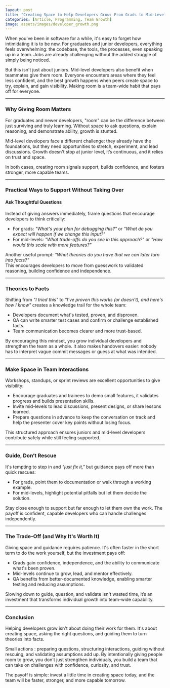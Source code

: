 ```yaml
---
layout: post
title: "Creating Space to Help Developers Grow: From Grads to Mid-Levels"
categories: [Article, Programming, Team Growth]
image: assets/images/developer_growth.png
---
```


When you've been in software for a while, it's easy to forget how intimidating it is to be new. For graduates and junior developers, everything feels overwhelming: the codebase, the tools, the processes, even speaking up in a team. Jobs are already challenging without the added struggle of simply being noticed.  

But this isn't just about juniors. Mid-level developers also benefit when teammates give them room. Everyone encounters areas where they feel less confident, and the best growth happens when peers create space to try, explain, and gain visibility. Making room is a team-wide habit that pays off for everyone.  

---

### **Why Giving Room Matters**

For graduates and newer developers, "room" can be the difference between just surviving and truly learning. Without space to ask questions, explain reasoning, and demonstrate ability, growth is stunted.  

Mid-level developers face a different challenge: they already have the foundations, but they need opportunities to stretch, experiment, and lead discussions. Growth doesn't stop at junior level, it’s continuous, and it relies on trust and space.  

In both cases, creating room signals support, builds confidence, and fosters stronger, more capable teams.  

---

### **Practical Ways to Support Without Taking Over**

#### Ask Thoughtful Questions  
Instead of giving answers immediately, frame questions that encourage developers to think critically:  
- For grads: *"What's your plan for debugging this?"* or *"What do you expect will happen if we change this input?"*  
- For mid-levels: *"What trade-offs do you see in this approach?"* or *"How would this scale with more features?"*  

Another useful prompt: *"What theories do you have that we can later turn into facts?"*  
This encourages developers to move from guesswork to validated reasoning, building confidence and independence.  

---

### **Theories to Facts**

Shifting from *"I tried this"* to *"I've proven this works (or doesn't), and here's how I know"* creates a knowledge trail for the whole team:  
- Developers document what's tested, proven, and disproven.  
- QA can write smarter test cases and confirm or challenge established facts.  
- Team communication becomes clearer and more trust-based.  

By encouraging this mindset, you grow individual developers and strengthen the team as a whole. It also makes handovers easier: nobody has to interpret vague commit messages or guess at what was intended.  

---

### **Make Space in Team Interactions**

Workshops, standups, or sprint reviews are excellent opportunities to give visibility:  
- Encourage graduates and trainees to demo small features, it validates progress and builds presentation skills.  
- Invite mid-levels to lead discussions, present designs, or share lessons learned.  
- Prepare questions in advance to keep the conversation on track and help the presenter cover key points without losing focus.  

This structured approach ensures juniors and mid-level developers contribute safely while still feeling supported.  

---

### **Guide, Don’t Rescue**

It's tempting to step in and *"just fix it,"* but guidance pays off more than quick rescues:  
- For grads, point them to documentation or walk through a working example.  
- For mid-levels, highlight potential pitfalls but let them decide the solution.  

Stay close enough to support but far enough to let them own the work. The payoff is confident, capable developers who can handle challenges independently.  

---

### **The Trade-Off (and Why It's Worth It)**

Giving space and guidance requires patience. It's often faster in the short term to do the work yourself, but the investment pays off:  
- Grads gain confidence, independence, and the ability to communicate what's been proven.  
- Mid-levels continue to grow, lead, and mentor effectively.  
- QA benefits from better-documented knowledge, enabling smarter testing and reducing assumptions.  

Slowing down to guide, question, and validate isn't wasted time, it’s an investment that transforms individual growth into team-wide capability.  

---

### **Conclusion**

Helping developers grow isn't about doing their work for them. It's about creating space, asking the right questions, and guiding them to turn theories into facts.  

Small actions : preparing questions, structuring interactions, guiding without rescuing, and validating assumptions add up. By intentionally giving people room to grow, you don't just strengthen individuals, you build a team that can take on challenges with confidence, curiosity, and trust.  

The payoff is simple: invest a little time in creating space today, and the team will be faster, stronger, and more capable tomorrow.  
